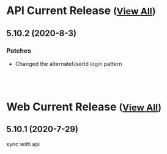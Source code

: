 
# API Current Release <small>([View All](/API.md))</small>
## 5.10.2 (2020-8-3)
### Patches 

- Changed the alternateUserId login pattern

<br><br>
# Web Current Release <small>([View All](/Web.md))</small>
## 5.10.1 (2020-7-29)
sync with api

  